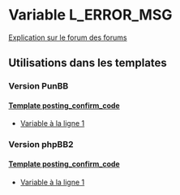 # Variable L_ERROR_MSG
[Explication sur le forum des forums](http://forum.forumactif.com/t294113-listing-des-variables#L_ERROR_MSG)
## Utilisations dans les templates
### Version PunBB
#### [Template posting_confirm_code](punbb/posting_confirm_code.md)
* [Variable à la ligne 1](../punbb/posting_confirm_code.tpl#L1)
### Version phpBB2
#### [Template posting_confirm_code](subsilver/posting_confirm_code.md)
* [Variable à la ligne 1](../subsilver/posting_confirm_code.tpl#L1)